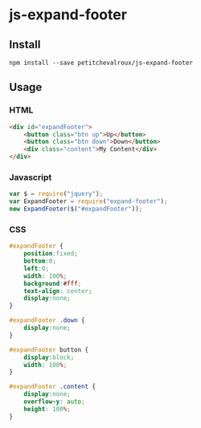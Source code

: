 # js-expand-footer

## Install
```
npm install --save petitchevalroux/js-expand-footer
```

## Usage

### HTML
```html
<div id="expandFooter">
    <button class="btn up">Up</button>
    <button class="btn down">Down</button>
    <div class="content">My Content</div>
</div>
```
### Javascript
```javascript
var $ = require("jquery");
var ExpandFooter = require("expand-footer");
new ExpandFooter($("#expandFooter"));
```

### CSS
```css
#expandFooter {
    position:fixed;
    bottom:0;
    left:0;
    width: 100%;
    background:#fff;
    text-align: center;
    display:none;
}

#expandFooter .down {
    display:none;
}

#expandFooter button {
    display:block;
    width: 100%;
}

#expandFooter .content {
    display:none;
    overflow-y: auto;
    height: 100%;
}
```
